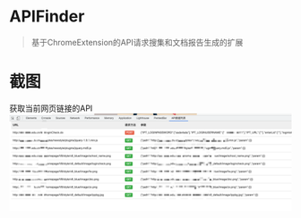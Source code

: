 # APIFinder
> 基于ChromeExtension的API请求搜集和文档报告生成的扩展

# 截图
获取当前网页链接的API
![exampl01](example/example01.png)